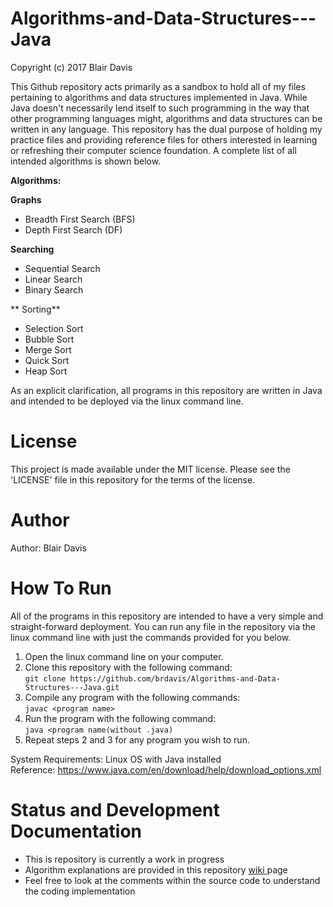 # Algorithms-and-Data-Structures---Java
Copyright (c) 2017 Blair Davis

This Github repository acts primarily as a sandbox to hold all of my files pertaining to algorithms and data structures implemented in Java. While Java doesn't necessarily lend itself to such programming in the way that other programming languages might, algorithms and data structures can be written in any language. This repository has the dual purpose of holding my practice files and providing reference files for others interested in learning or refreshing their computer science foundation. A complete list of all intended algorithms is shown below.  

**Algorithms:**  

**Graphs**
* Breadth First Search (BFS)
* Depth First Search (DF)

**Searching**
* Sequential Search
* Linear Search
* Binary Search

** Sorting**
* Selection Sort
* Bubble Sort
* Merge Sort
* Quick Sort
* Heap Sort

As an explicit clarification, all programs in this repository are written in Java and intended to be deployed via the linux command line.

# License
This project is made available under the MIT license. Please see the 'LICENSE' file in this repository for the terms of the license. 

# Author
Author: Blair Davis  

# How To Run 

All of the programs in this repository are intended to have a very simple and straight-forward deployment. You can run any file in the repository via the linux command line with just the commands provided for you below.  

1. Open the linux command line on your computer.  
1. Clone this repository with the following command:    
`git clone https://github.com/brdavis/Algorithms-and-Data-Structures---Java.git` 
1. Compile any program with the following commands:    
`javac <program name>`      
1. Run the program with the following command:    
`java <program name(without .java)`  
 1. Repeat steps 2 and 3 for any program you wish to run.  
 
 System Requirements: Linux OS with Java installed  
 Reference: https://www.java.com/en/download/help/download_options.xml

# Status and Development Documentation
* This is repository is currently a work in progress
* Algorithm explanations are provided in this repository <a href = https://github.com/brdavis/Algorithms-and-Data-Structures---Java/wiki> wiki </a> page
* Feel free to look at the comments within the source code to understand the coding implementation
